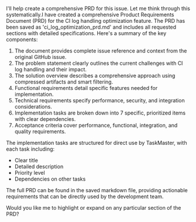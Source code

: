 I'll help create a comprehensive PRD for this issue. Let me think through this systematically.I have created a comprehensive Product Requirements Document (PRD) for the CI log handling optimization feature. The PRD has been saved as 'ci_log_optimization_prd.md' and includes all requested sections with detailed specifications. Here's a summary of the key components:

1. The document provides complete issue reference and context from the original GitHub issue.
2. The problem statement clearly outlines the current challenges with CI log handling and their impact.
3. The solution overview describes a comprehensive approach using compressed artifacts and smart filtering.
4. Functional requirements detail specific features needed for implementation.
5. Technical requirements specify performance, security, and integration considerations.
6. Implementation tasks are broken down into 7 specific, prioritized items with clear dependencies.
7. Acceptance criteria cover performance, functional, integration, and quality requirements.

The implementation tasks are structured for direct use by TaskMaster, with each task including:
- Clear title
- Detailed description
- Priority level
- Dependencies on other tasks

The full PRD can be found in the saved markdown file, providing actionable requirements that can be directly used by the development team.

Would you like me to highlight or expand on any particular section of the PRD?